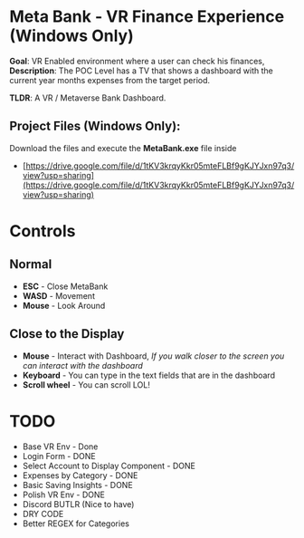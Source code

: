 # Meta Bank - VR Finance Experience (Windows Only)

**Goal**: VR Enabled environment where a user can check his finances, 
**Description**: The POC Level has a TV that shows a dashboard with the current year months expenses from the target period.

**TLDR**: A VR / Metaverse Bank Dashboard.

## Project Files (Windows Only): 

Download the files and execute the **MetaBank.exe** file inside

- [https://drive.google.com/file/d/1tKV3krqyKkr05mteFLBf9gKJYJxn97q3/view?usp=sharing](https://drive.google.com/file/d/1tKV3krqyKkr05mteFLBf9gKJYJxn97q3/view?usp=sharing)

# Controls

## Normal

- **ESC** - Close MetaBank
- **WASD** - Movement
- **Mouse** - Look Around

## Close to the Display

- **Mouse** - Interact with Dashboard, *If you walk closer to the screen you can interact with the dashboard*
- **Keyboard** - You can type in the text fields that are in the dashboard
- **Scroll wheel** - You can scroll LOL!

# TODO
- Base VR Env - Done
- Login Form - DONE
- Select Account to Display Component - DONE
- Expenses by Category - DONE
- Basic Saving Insights - DONE
- Polish VR Env - DONE
- Discord BUTLR (Nice to have)
- DRY CODE
- Better REGEX for Categories